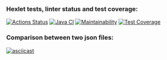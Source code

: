 ### Hexlet tests, linter status and test coverage:
[![Actions Status](https://github.com/SickJoke282/java-project-71/workflows/hexlet-check/badge.svg)](https://github.com/SickJoke282/java-project-71/actions)
[![Java CI](https://github.com/SickJoke282/java-project-71/actions/workflows/main.yml/badge.svg)](https://github.com/SickJoke282/java-project-71/actions/workflows/main.yml)
[![Maintainability](https://api.codeclimate.com/v1/badges/95aa446db55fcaff6646/maintainability)](https://codeclimate.com/github/SickJoke282/java-project-71/maintainability)
[![Test Coverage](https://api.codeclimate.com/v1/badges/95aa446db55fcaff6646/test_coverage)](https://codeclimate.com/github/SickJoke282/java-project-71/test_coverage)
### Comparison between two json files:
[![asciicast](https://asciinema.org/a/6WVRQmb8pkw9YqqSLBYLFI9So.svg)](https://asciinema.org/a/6WVRQmb8pkw9YqqSLBYLFI9So)
